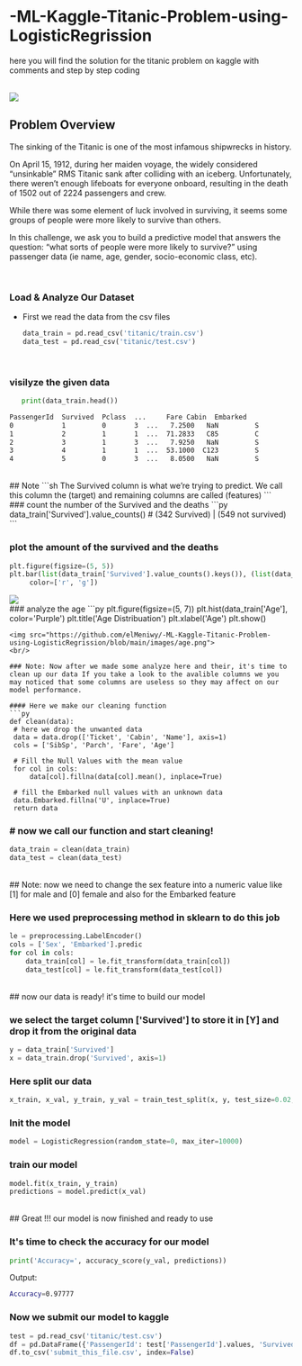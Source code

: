 # -ML-Kaggle-Titanic-Problem-using-LogisticRegrission
here you will find the solution for the titanic problem on kaggle with comments and step by step coding

<br/>

<img src="https://storage.googleapis.com/kaggle-competitions/kaggle/3136/logos/header.png">

<br/>

## Problem Overview
The sinking of the Titanic is one of the most infamous shipwrecks in history.

On April 15, 1912, during her maiden voyage, the widely considered “unsinkable” RMS Titanic sank after colliding with an iceberg. Unfortunately, there weren’t enough lifeboats for everyone onboard, resulting in the death of 1502 out of 2224 passengers and crew.

While there was some element of luck involved in surviving, it seems some groups of people were more likely to survive than others.

In this challenge, we ask you to build a predictive model that answers the question: “what sorts of people were more likely to survive?” using passenger data (ie name, age, gender, socio-economic class, etc).

<br/>


### Load & Analyze Our Dataset
* First we read the data from the csv files
   ```py
   data_train = pd.read_csv('titanic/train.csv')
   data_test = pd.read_csv('titanic/test.csv')

   ```
  <br/>
  
### visilyze the given data
   ```py
      print(data_train.head())
   ```
   ```sh
   PassengerId  Survived  Pclass  ...     Fare Cabin  Embarked
0            1         0       3  ...   7.2500   NaN         S
1            2         1       1  ...  71.2833   C85         C
2            3         1       3  ...   7.9250   NaN         S
3            4         1       1  ...  53.1000  C123         S
4            5         0       3  ...   8.0500   NaN         S   
```
<br/>
## Note
   ```sh
      The Survived column  is what we’re trying to predict. We call this column the (target) and remaining columns are called (features)
   ```
<br/>
### count the number of the Survived and the deaths
   ```py
   data_train['Survived'].value_counts()  # (342 Survived) | (549 not survived)
   ```

### plot the amount of the survived and the deaths
   ```py
   plt.figure(figsize=(5, 5))
   plt.bar(list(data_train['Survived'].value_counts().keys()), (list(data_train['Survived'].value_counts())),
        color=['r', 'g'])
   ```

<img src="https://github.com/elMeniwy/-ML-Kaggle-Titanic-Problem-using-LogisticRegrission/blob/main/images/deaths-survived.jpg">
  <br/>  
### analyze the age
   ```py
plt.figure(figsize=(5, 7))
plt.hist(data_train['Age'], color='Purple')
plt.title('Age Distribuation')
plt.xlabel('Age')
plt.show()

   ```
<img src="https://github.com/elMeniwy/-ML-Kaggle-Titanic-Problem-using-LogisticRegrission/blob/main/images/age.png">
<br/>

### Note: Now after we made some analyze here and their, it's time to clean up our data If you take a look to the avalible columns we you may noticed that some columns are useless so they may affect on our model performance.

#### Here we make our cleaning function
```py
   def clean(data):
    # here we drop the unwanted data
    data = data.drop(['Ticket', 'Cabin', 'Name'], axis=1)
    cols = ['SibSp', 'Parch', 'Fare', 'Age']

    # Fill the Null Values with the mean value
    for col in cols:
        data[col].fillna(data[col].mean(), inplace=True)

    # fill the Embarked null values with an unknown data
    data.Embarked.fillna('U', inplace=True)
    return data
```

### # now we call our function and start cleaning!


```py
data_train = clean(data_train)
data_test = clean(data_test)
```
<br/>
## Note: now we need to change the sex feature into a numeric value like [1] for male and [0] female and also for the Embarked feature

### Here we used preprocessing method in sklearn to do this job
```py
le = preprocessing.LabelEncoder()
cols = ['Sex', 'Embarked'].predic
for col in cols:
    data_train[col] = le.fit_transform(data_train[col])
    data_test[col] = le.fit_transform(data_test[col])
 ```
<br/> 
## now our data is ready! it's time to build our model

### we select the target column ['Survived'] to store it in [Y] and drop it from the original data
```py
y = data_train['Survived']
x = data_train.drop('Survived', axis=1)
```


### Here split our data
```py
x_train, x_val, y_train, y_val = train_test_split(x, y, test_size=0.02, random_state=10)
```

### Init the model

```py
model = LogisticRegression(random_state=0, max_iter=10000)
```

### train our model
```py
model.fit(x_train, y_train)
predictions = model.predict(x_val)
```

<br/>
## Great !!! our model is now finished and ready to use

### It's time to check the accuracy for our model

```py
print('Accuracy=', accuracy_score(y_val, predictions))
```

Output:
```sh
Accuracy=0.97777
```


### Now we submit our model to kaggle

```py
test = pd.read_csv('titanic/test.csv')
df = pd.DataFrame({'PassengerId': test['PassengerId'].values, 'Survived': submit_pred})
df.to_csv('submit_this_file.csv', index=False)
```
















  
